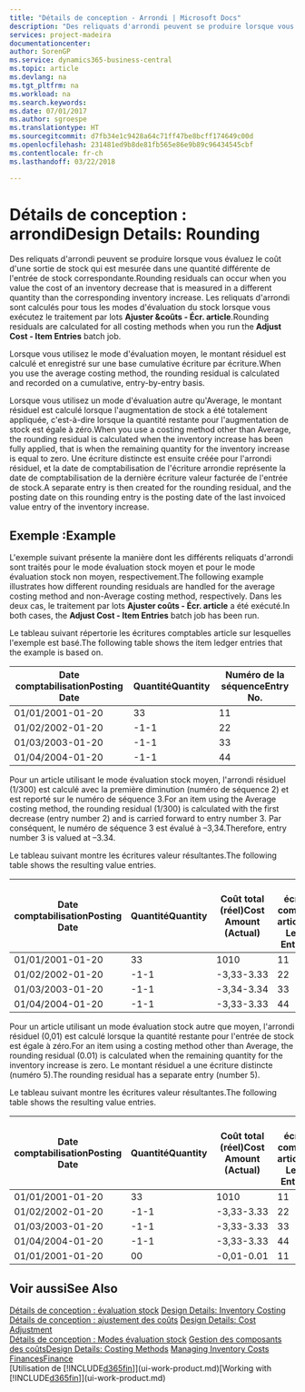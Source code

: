 ```yaml
---
title: "Détails de conception - Arrondi | Microsoft Docs"
description: "Des reliquats d'arrondi peuvent se produire lorsque vous évaluez le coût d'une sortie de stock qui est mesurée dans une quantité différente de l'entrée de stock correspondante. Les reliquats d'arrondi sont calculés pour tous les modes d'évaluation du stock lorsque vous exécutez le traitement par lots **Ajuster &coûts - Écr. article**."
services: project-madeira
documentationcenter: 
author: SorenGP
ms.service: dynamics365-business-central
ms.topic: article
ms.devlang: na
ms.tgt_pltfrm: na
ms.workload: na
ms.search.keywords: 
ms.date: 07/01/2017
ms.author: sgroespe
ms.translationtype: HT
ms.sourcegitcommit: d7fb34e1c9428a64c71ff47be8bcff174649c00d
ms.openlocfilehash: 231481ed9b8de81fb565e86e9b89c96434545cbf
ms.contentlocale: fr-ch
ms.lasthandoff: 03/22/2018

---
```

# <a name="design-details-rounding"></a><span data-ttu-id="a895a-104">Détails de conception : arrondi</span><span class="sxs-lookup"><span data-stu-id="a895a-104">Design Details: Rounding</span></span>
<span data-ttu-id="a895a-105">Des reliquats d'arrondi peuvent se produire lorsque vous évaluez le coût d'une sortie de stock qui est mesurée dans une quantité différente de l'entrée de stock correspondante.</span><span class="sxs-lookup"><span data-stu-id="a895a-105">Rounding residuals can occur when you value the cost of an inventory decrease that is measured in a different quantity than the corresponding inventory increase.</span></span> <span data-ttu-id="a895a-106">Les reliquats d'arrondi sont calculés pour tous les modes d'évaluation du stock lorsque vous exécutez le traitement par lots **Ajuster &coûts - Écr. article**.</span><span class="sxs-lookup"><span data-stu-id="a895a-106">Rounding residuals are calculated for all costing methods when you run the **Adjust Cost - Item Entries** batch job.</span></span>  

 <span data-ttu-id="a895a-107">Lorsque vous utilisez le mode d'évaluation moyen, le montant résiduel est calculé et enregistré sur une base cumulative écriture par écriture.</span><span class="sxs-lookup"><span data-stu-id="a895a-107">When you use the average costing method, the rounding residual is calculated and recorded on a cumulative, entry-by-entry basis.</span></span>  

 <span data-ttu-id="a895a-108">Lorsque vous utilisez un mode d'évaluation autre qu'Average, le montant résiduel est calculé lorsque l'augmentation de stock a été totalement appliquée, c'est-à-dire lorsque la quantité restante pour l'augmentation de stock est égale à zéro.</span><span class="sxs-lookup"><span data-stu-id="a895a-108">When you use a costing method other than Average, the rounding residual is calculated when the inventory increase has been fully applied, that is when the remaining quantity for the inventory increase is equal to zero.</span></span> <span data-ttu-id="a895a-109">Une écriture distincte est ensuite créée pour l'arrondi résiduel, et la date de comptabilisation de l'écriture arrondie représente la date de comptabilisation de la dernière écriture valeur facturée de l'entrée de stock.</span><span class="sxs-lookup"><span data-stu-id="a895a-109">A separate entry is then created for the rounding residual, and the posting date on this rounding entry is the posting date of the last invoiced value entry of the inventory increase.</span></span>  

## <a name="example"></a><span data-ttu-id="a895a-110">Exemple :</span><span class="sxs-lookup"><span data-stu-id="a895a-110">Example</span></span>  
 <span data-ttu-id="a895a-111">L'exemple suivant présente la manière dont les différents reliquats d'arrondi sont traités pour le mode évaluation stock moyen et pour le mode évaluation stock non moyen, respectivement.</span><span class="sxs-lookup"><span data-stu-id="a895a-111">The following example illustrates how different rounding residuals are handled for the average costing method and non-Average costing method, respectively.</span></span> <span data-ttu-id="a895a-112">Dans les deux cas, le traitement par lots **Ajuster coûts - Écr. article** a été exécuté.</span><span class="sxs-lookup"><span data-stu-id="a895a-112">In both cases, the **Adjust Cost - Item Entries** batch job has been run.</span></span>  

 <span data-ttu-id="a895a-113">Le tableau suivant répertorie les écritures comptables article sur lesquelles l'exemple est basé.</span><span class="sxs-lookup"><span data-stu-id="a895a-113">The following table shows the item ledger entries that the example is based on.</span></span>  

|<span data-ttu-id="a895a-114">Date comptabilisation</span><span class="sxs-lookup"><span data-stu-id="a895a-114">Posting Date</span></span>|<span data-ttu-id="a895a-115">Quantité</span><span class="sxs-lookup"><span data-stu-id="a895a-115">Quantity</span></span>|<span data-ttu-id="a895a-116">Numéro de la séquence</span><span class="sxs-lookup"><span data-stu-id="a895a-116">Entry No.</span></span>|  
|------------------|--------------|---------------|  
|<span data-ttu-id="a895a-117">01/01/20</span><span class="sxs-lookup"><span data-stu-id="a895a-117">01-01-20</span></span>|<span data-ttu-id="a895a-118">3</span><span class="sxs-lookup"><span data-stu-id="a895a-118">3</span></span>|<span data-ttu-id="a895a-119">1</span><span class="sxs-lookup"><span data-stu-id="a895a-119">1</span></span>|  
|<span data-ttu-id="a895a-120">01/02/20</span><span class="sxs-lookup"><span data-stu-id="a895a-120">02-01-20</span></span>|<span data-ttu-id="a895a-121">-1</span><span class="sxs-lookup"><span data-stu-id="a895a-121">-1</span></span>|<span data-ttu-id="a895a-122">2</span><span class="sxs-lookup"><span data-stu-id="a895a-122">2</span></span>|  
|<span data-ttu-id="a895a-123">01/03/20</span><span class="sxs-lookup"><span data-stu-id="a895a-123">03-01-20</span></span>|<span data-ttu-id="a895a-124">-1</span><span class="sxs-lookup"><span data-stu-id="a895a-124">-1</span></span>|<span data-ttu-id="a895a-125">3</span><span class="sxs-lookup"><span data-stu-id="a895a-125">3</span></span>|  
|<span data-ttu-id="a895a-126">01/04/20</span><span class="sxs-lookup"><span data-stu-id="a895a-126">04-01-20</span></span>|<span data-ttu-id="a895a-127">-1</span><span class="sxs-lookup"><span data-stu-id="a895a-127">-1</span></span>|<span data-ttu-id="a895a-128">4</span><span class="sxs-lookup"><span data-stu-id="a895a-128">4</span></span>|  

 <span data-ttu-id="a895a-129">Pour un article utilisant le mode évaluation stock moyen, l'arrondi résiduel (1/300) est calculé avec la première diminution (numéro de séquence 2) et est reporté sur le numéro de séquence 3.</span><span class="sxs-lookup"><span data-stu-id="a895a-129">For an item using the Average costing method, the rounding residual (1/300) is calculated with the first decrease (entry number 2) and is carried forward to entry number 3.</span></span> <span data-ttu-id="a895a-130">Par conséquent, le numéro de séquence 3 est évalué à –3,34.</span><span class="sxs-lookup"><span data-stu-id="a895a-130">Therefore, entry number 3 is valued at –3.34.</span></span>  

 <span data-ttu-id="a895a-131">Le tableau suivant montre les écritures valeur résultantes.</span><span class="sxs-lookup"><span data-stu-id="a895a-131">The following table shows the resulting value entries.</span></span>  

|<span data-ttu-id="a895a-132">Date comptabilisation</span><span class="sxs-lookup"><span data-stu-id="a895a-132">Posting Date</span></span>|<span data-ttu-id="a895a-133">Quantité</span><span class="sxs-lookup"><span data-stu-id="a895a-133">Quantity</span></span>|<span data-ttu-id="a895a-134">Coût total (réel)</span><span class="sxs-lookup"><span data-stu-id="a895a-134">Cost Amount (Actual)</span></span>|<span data-ttu-id="a895a-135">N° écriture comptable article</span><span class="sxs-lookup"><span data-stu-id="a895a-135">Item Ledger Entry No.</span></span>|<span data-ttu-id="a895a-136">Numéro de la séquence</span><span class="sxs-lookup"><span data-stu-id="a895a-136">Entry No.</span></span>|  
|------------------|--------------|----------------------------|---------------------------|---------------|  
|<span data-ttu-id="a895a-137">01/01/20</span><span class="sxs-lookup"><span data-stu-id="a895a-137">01-01-20</span></span>|<span data-ttu-id="a895a-138">3</span><span class="sxs-lookup"><span data-stu-id="a895a-138">3</span></span>|<span data-ttu-id="a895a-139">10</span><span class="sxs-lookup"><span data-stu-id="a895a-139">10</span></span>|<span data-ttu-id="a895a-140">1</span><span class="sxs-lookup"><span data-stu-id="a895a-140">1</span></span>|<span data-ttu-id="a895a-141">1</span><span class="sxs-lookup"><span data-stu-id="a895a-141">1</span></span>|  
|<span data-ttu-id="a895a-142">01/02/20</span><span class="sxs-lookup"><span data-stu-id="a895a-142">02-01-20</span></span>|<span data-ttu-id="a895a-143">-1</span><span class="sxs-lookup"><span data-stu-id="a895a-143">-1</span></span>|<span data-ttu-id="a895a-144">-3,33</span><span class="sxs-lookup"><span data-stu-id="a895a-144">-3.33</span></span>|<span data-ttu-id="a895a-145">2</span><span class="sxs-lookup"><span data-stu-id="a895a-145">2</span></span>|<span data-ttu-id="a895a-146">2</span><span class="sxs-lookup"><span data-stu-id="a895a-146">2</span></span>|  
|<span data-ttu-id="a895a-147">01/03/20</span><span class="sxs-lookup"><span data-stu-id="a895a-147">03-01-20</span></span>|<span data-ttu-id="a895a-148">-1</span><span class="sxs-lookup"><span data-stu-id="a895a-148">-1</span></span>|<span data-ttu-id="a895a-149">-3,34</span><span class="sxs-lookup"><span data-stu-id="a895a-149">-3.34</span></span>|<span data-ttu-id="a895a-150">3</span><span class="sxs-lookup"><span data-stu-id="a895a-150">3</span></span>|<span data-ttu-id="a895a-151">3</span><span class="sxs-lookup"><span data-stu-id="a895a-151">3</span></span>|  
|<span data-ttu-id="a895a-152">01/04/20</span><span class="sxs-lookup"><span data-stu-id="a895a-152">04-01-20</span></span>|<span data-ttu-id="a895a-153">-1</span><span class="sxs-lookup"><span data-stu-id="a895a-153">-1</span></span>|<span data-ttu-id="a895a-154">-3,33</span><span class="sxs-lookup"><span data-stu-id="a895a-154">-3.33</span></span>|<span data-ttu-id="a895a-155">4</span><span class="sxs-lookup"><span data-stu-id="a895a-155">4</span></span>|<span data-ttu-id="a895a-156">4</span><span class="sxs-lookup"><span data-stu-id="a895a-156">4</span></span>|  

 <span data-ttu-id="a895a-157">Pour un article utilisant un mode évaluation stock autre que moyen, l'arrondi résiduel (0,01) est calculé lorsque la quantité restante pour l'entrée de stock est égale à zéro.</span><span class="sxs-lookup"><span data-stu-id="a895a-157">For an item using a costing method other than Average, the rounding residual (0.01) is calculated when the remaining quantity for the inventory increase is zero.</span></span> <span data-ttu-id="a895a-158">Le montant résiduel a une écriture distincte (numéro 5).</span><span class="sxs-lookup"><span data-stu-id="a895a-158">The rounding residual has a separate entry (number 5).</span></span>  

 <span data-ttu-id="a895a-159">Le tableau suivant montre les écritures valeur résultantes.</span><span class="sxs-lookup"><span data-stu-id="a895a-159">The following table shows the resulting value entries.</span></span>  

|<span data-ttu-id="a895a-160">Date comptabilisation</span><span class="sxs-lookup"><span data-stu-id="a895a-160">Posting Date</span></span>|<span data-ttu-id="a895a-161">Quantité</span><span class="sxs-lookup"><span data-stu-id="a895a-161">Quantity</span></span>|<span data-ttu-id="a895a-162">Coût total (réel)</span><span class="sxs-lookup"><span data-stu-id="a895a-162">Cost Amount (Actual)</span></span>|<span data-ttu-id="a895a-163">N° écriture comptable article</span><span class="sxs-lookup"><span data-stu-id="a895a-163">Item Ledger Entry No.</span></span>|<span data-ttu-id="a895a-164">Numéro de la séquence</span><span class="sxs-lookup"><span data-stu-id="a895a-164">Entry No.</span></span>|  
|------------------|--------------|----------------------------|---------------------------|---------------|  
|<span data-ttu-id="a895a-165">01/01/20</span><span class="sxs-lookup"><span data-stu-id="a895a-165">01-01-20</span></span>|<span data-ttu-id="a895a-166">3</span><span class="sxs-lookup"><span data-stu-id="a895a-166">3</span></span>|<span data-ttu-id="a895a-167">10</span><span class="sxs-lookup"><span data-stu-id="a895a-167">10</span></span>|<span data-ttu-id="a895a-168">1</span><span class="sxs-lookup"><span data-stu-id="a895a-168">1</span></span>|<span data-ttu-id="a895a-169">1</span><span class="sxs-lookup"><span data-stu-id="a895a-169">1</span></span>|  
|<span data-ttu-id="a895a-170">01/02/20</span><span class="sxs-lookup"><span data-stu-id="a895a-170">02-01-20</span></span>|<span data-ttu-id="a895a-171">-1</span><span class="sxs-lookup"><span data-stu-id="a895a-171">-1</span></span>|<span data-ttu-id="a895a-172">-3,33</span><span class="sxs-lookup"><span data-stu-id="a895a-172">-3.33</span></span>|<span data-ttu-id="a895a-173">2</span><span class="sxs-lookup"><span data-stu-id="a895a-173">2</span></span>|<span data-ttu-id="a895a-174">2</span><span class="sxs-lookup"><span data-stu-id="a895a-174">2</span></span>|  
|<span data-ttu-id="a895a-175">01/03/20</span><span class="sxs-lookup"><span data-stu-id="a895a-175">03-01-20</span></span>|<span data-ttu-id="a895a-176">-1</span><span class="sxs-lookup"><span data-stu-id="a895a-176">-1</span></span>|<span data-ttu-id="a895a-177">-3,33</span><span class="sxs-lookup"><span data-stu-id="a895a-177">-3.33</span></span>|<span data-ttu-id="a895a-178">3</span><span class="sxs-lookup"><span data-stu-id="a895a-178">3</span></span>|<span data-ttu-id="a895a-179">3</span><span class="sxs-lookup"><span data-stu-id="a895a-179">3</span></span>|  
|<span data-ttu-id="a895a-180">01/04/20</span><span class="sxs-lookup"><span data-stu-id="a895a-180">04-01-20</span></span>|<span data-ttu-id="a895a-181">-1</span><span class="sxs-lookup"><span data-stu-id="a895a-181">-1</span></span>|<span data-ttu-id="a895a-182">-3,33</span><span class="sxs-lookup"><span data-stu-id="a895a-182">-3.33</span></span>|<span data-ttu-id="a895a-183">4</span><span class="sxs-lookup"><span data-stu-id="a895a-183">4</span></span>|<span data-ttu-id="a895a-184">4</span><span class="sxs-lookup"><span data-stu-id="a895a-184">4</span></span>|  
|<span data-ttu-id="a895a-185">01/01/20</span><span class="sxs-lookup"><span data-stu-id="a895a-185">01-01-20</span></span>|<span data-ttu-id="a895a-186">0</span><span class="sxs-lookup"><span data-stu-id="a895a-186">0</span></span>|<span data-ttu-id="a895a-187">-0,01</span><span class="sxs-lookup"><span data-stu-id="a895a-187">-0.01</span></span>|<span data-ttu-id="a895a-188">1</span><span class="sxs-lookup"><span data-stu-id="a895a-188">1</span></span>|<span data-ttu-id="a895a-189">5</span><span class="sxs-lookup"><span data-stu-id="a895a-189">5</span></span>|  

## <a name="see-also"></a><span data-ttu-id="a895a-190">Voir aussi</span><span class="sxs-lookup"><span data-stu-id="a895a-190">See Also</span></span>  
 <span data-ttu-id="a895a-191">[Détails de conception : évaluation stock](design-details-inventory-costing.md) </span><span class="sxs-lookup"><span data-stu-id="a895a-191">[Design Details: Inventory Costing](design-details-inventory-costing.md) </span></span>  
 <span data-ttu-id="a895a-192">[Détails de conception : ajustement des coûts](design-details-cost-adjustment.md) </span><span class="sxs-lookup"><span data-stu-id="a895a-192">[Design Details: Cost Adjustment](design-details-cost-adjustment.md) </span></span>  
 <span data-ttu-id="a895a-193">[Détails de conception : Modes évaluation stock](design-details-costing-methods.md) [Gestion des composants des coûts](finance-manage-inventory-costs.md)</span><span class="sxs-lookup"><span data-stu-id="a895a-193">[Design Details: Costing Methods](design-details-costing-methods.md) [Managing Inventory Costs](finance-manage-inventory-costs.md)</span></span>  
 [<span data-ttu-id="a895a-194">Finances</span><span class="sxs-lookup"><span data-stu-id="a895a-194">Finance</span></span>](finance.md)  
 <span data-ttu-id="a895a-195">[Utilisation de [!INCLUDE[d365fin](includes/d365fin_md.md)]](ui-work-product.md)</span><span class="sxs-lookup"><span data-stu-id="a895a-195">[Working with [!INCLUDE[d365fin](includes/d365fin_md.md)]](ui-work-product.md)</span></span>

